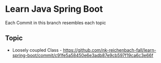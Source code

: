# Learn Java Spring Boot

Each Commit in this branch resembles each topic

## Topic
- Loosely coupled Class - https://github.com/nk-reichenbach-fall/learn-spring-boot/commit/c91fe5a58450e6e3adb87e9cb597f19ca6c3e66f

